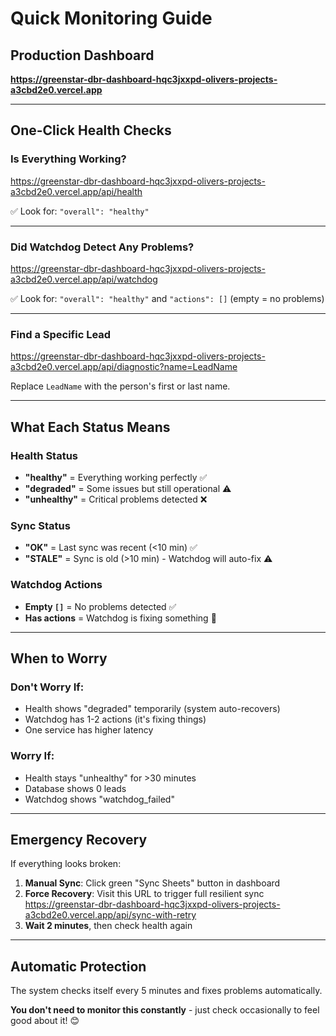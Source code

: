 # Quick Monitoring Guide

## Production Dashboard
**https://greenstar-dbr-dashboard-hqc3jxxpd-olivers-projects-a3cbd2e0.vercel.app**

---

## One-Click Health Checks

### Is Everything Working?
https://greenstar-dbr-dashboard-hqc3jxxpd-olivers-projects-a3cbd2e0.vercel.app/api/health

✅ Look for: `"overall": "healthy"`

---

### Did Watchdog Detect Any Problems?
https://greenstar-dbr-dashboard-hqc3jxxpd-olivers-projects-a3cbd2e0.vercel.app/api/watchdog

✅ Look for: `"overall": "healthy"` and `"actions": []` (empty = no problems)

---

### Find a Specific Lead
https://greenstar-dbr-dashboard-hqc3jxxpd-olivers-projects-a3cbd2e0.vercel.app/api/diagnostic?name=LeadName

Replace `LeadName` with the person's first or last name.

---

## What Each Status Means

### Health Status
- **"healthy"** = Everything working perfectly ✅
- **"degraded"** = Some issues but still operational ⚠️
- **"unhealthy"** = Critical problems detected ❌

### Sync Status
- **"OK"** = Last sync was recent (<10 min) ✅
- **"STALE"** = Sync is old (>10 min) - Watchdog will auto-fix ⚠️

### Watchdog Actions
- **Empty `[]`** = No problems detected ✅
- **Has actions** = Watchdog is fixing something 🔧

---

## When to Worry

### Don't Worry If:
- Health shows "degraded" temporarily (system auto-recovers)
- Watchdog has 1-2 actions (it's fixing things)
- One service has higher latency

### Worry If:
- Health stays "unhealthy" for >30 minutes
- Database shows 0 leads
- Watchdog shows "watchdog_failed"

---

## Emergency Recovery

If everything looks broken:

1. **Manual Sync**: Click green "Sync Sheets" button in dashboard
2. **Force Recovery**: Visit this URL to trigger full resilient sync
   https://greenstar-dbr-dashboard-hqc3jxxpd-olivers-projects-a3cbd2e0.vercel.app/api/sync-with-retry
3. **Wait 2 minutes**, then check health again

---

## Automatic Protection

The system checks itself every 5 minutes and fixes problems automatically.

**You don't need to monitor this constantly** - just check occasionally to feel good about it! 😊

